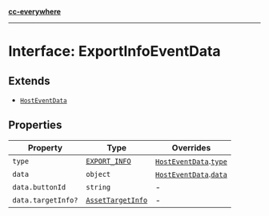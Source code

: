 [**cc-everywhere**](../../../../../index.md)

***

# Interface: ExportInfoEventData

## Extends

- [`HostEventData`](../../message-data-types/interfaces/host-event-data.md)

## Properties

| Property | Type | Overrides |
| ------ | ------ | ------ |
| <a id="type"></a> `type` | [`EXPORT_INFO`](../../message-data-types/enumerations/host-event-type.md#export_info) | [`HostEventData`](../../message-data-types/interfaces/host-event-data.md).[`type`](../../message-data-types/interfaces/host-event-data.md#type) |
| <a id="data"></a> `data` | `object` | [`HostEventData`](../../message-data-types/interfaces/host-event-data.md).[`data`](../../message-data-types/interfaces/host-event-data.md#data) |
| `data.buttonId` | `string` | - |
| `data.targetInfo?` | [`AssetTargetInfo`](../../../types/publish-params-types/interfaces/asset-target-info.md) | - |
